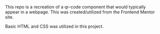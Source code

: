 This repo is a recreation of a qr-code component that would typically appear in a webpage.  This was created/utilized from the Frontend Mentor site.

Basic HTML and CSS was utilized in this project.